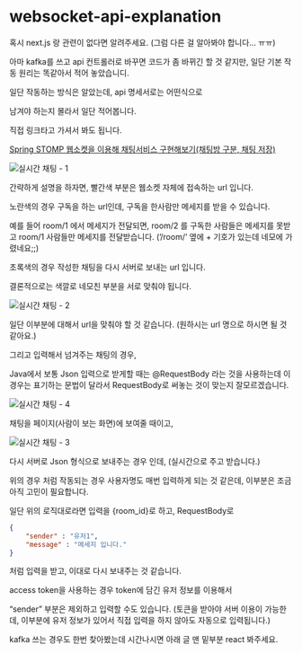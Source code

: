 # websocket-api-explanation

혹시 next.js 랑 관련이 없다면 알려주세요. (그럼 다른 걸 알아봐야 합니다… ㅠㅠ)

아마 kafka를 쓰고 api 컨트롤러로 바꾸면 코드가 좀 바뀌긴 할 것 같지만, 일단 기본 작동 원리는 똑같아서 적어 놓았습니디.

일단 작동하는 방식은 알았는데, api 명세서로는 어떤식으로

남겨야 하는지 몰라서 일단 적어봅니다.

직접 링크타고 가셔서 봐도 됩니다. 

[Spring STOMP 웹소켓을 이용해 채팅서비스 구현해보기(채팅방 구분, 채팅 저장)](https://blog.naver.com/PostView.naver?blogId=qjawnswkd&logNo=222283176175&parentCategoryNo=&categoryNo=&viewDate=&isShowPopularPosts=false&from=postView)

![실시간 채팅 - 1](https://user-images.githubusercontent.com/97837003/216611197-540d6c0e-d26c-4147-beca-37bc6888f230.png)


간략하게 설명을 하자면, 빨간색 부분은 웹소켓 자체에 접속하는 url 입니다.

노란색의 경우 구독을 하는 url인데, 구독을 한사람만 메세지를 받을 수 있습니다.

예를 들어 room/1 에서 메세지가 전달되면, room/2 를 구독한 사람들은 메세지를 못받고 room/1 사람들만 메세지를 전달받습니다. (’/room/’ 옆에 + 기호가 있는데 네모에 가렸네요;;)

초록색의 경우 작성한 채팅을 다시 서버로 보내는 url 입니다.

결론적으로는 색깔로 네모친 부분을 서로 맞춰야 됩니다. 

![실시간 채팅 - 2](https://user-images.githubusercontent.com/97837003/216611205-61f04809-9310-4641-95a9-ff5ecebc53cb.png)


일단 이부분에 대해서 url을 맞춰야 할 것 같습니다. (원하시는 url 명으로 하시면 될 것 같아요.)

그리고 입력해서 넘겨주는 채팅의 경우,

Java에서 보통 Json 입력으로 받게할 때는 @RequestBody 라는 것을 사용하는데 이경우는 표기하는 문법이 달라서 RequestBody로 써놓는 것이 맞는지 잘모르겠습니다. 

![실시간 채팅 - 4](https://user-images.githubusercontent.com/97837003/216611220-6408ec5d-a24e-455b-88a1-1ff3001c7315.png)


채팅을 페이지(사람이 보는 화면)에 보여줄 때이고,

![실시간 채팅 - 3](https://user-images.githubusercontent.com/97837003/216611229-5a3c14d7-1d90-40f5-8be9-1829e2ed66b2.png)


다시 서버로 Json 형식으로 보내주는 경우 인데, (실시간으로 주고 받습니다.)

위의 경우 처럼 작동되는 경우 사용자명도 매번 입력하게 되는 것 같은데, 이부분은 조금 아직 고민이 필요합니다.

일단 위의 로직대로라면 입력을 {room_id}로 하고, RequestBody로

```json
{
	"sender" : "유저1",
	"message" : "메세지 입니다."
}
```

처럼 입력을 받고, 이대로 다시 보내주는 것 같습니다.

access token을 사용하는 경우 token에 담긴 유저 정보를 이용해서

“sender” 부분은 제외하고 입력할 수도 있습니다. (토큰을 받아야 서버 이용이 가능한데, 이부분에 유저 정보가 있어서 직접 입력을 하지 않아도 자동으로 입력됩니다.)

kafka 쓰는 경우도 한번 찾아봤는데 시간나시면 아래 글 맨 밑부분 react 봐주세요.
